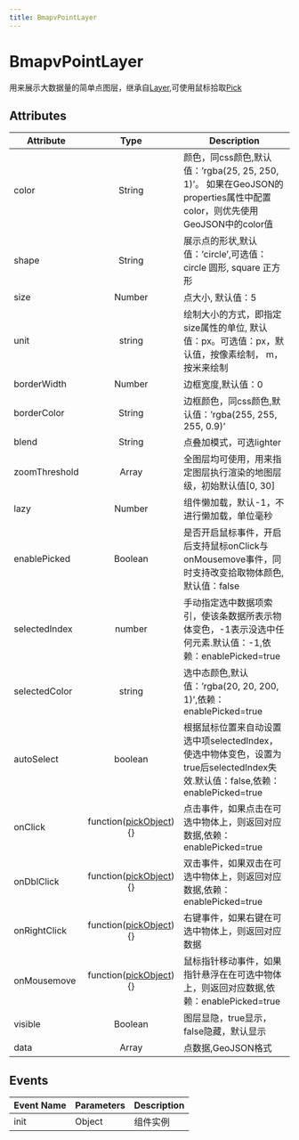 ```yaml
---
title: BmapvPointLayer
---
```


# BmapvPointLayer
用来展示大数据量的简单点图层，继承自[Layer](https://mapv.baidu.com/gl/docs/Layer.html),可使用鼠标拾取[Pick](https://mapv.baidu.com/gl/docs/Pick.html)

## Attributes

Attribute | Type | Description
---|:---:|---
color | String | 颜色，同css颜色,默认值：’rgba(25, 25, 250, 1)’。 如果在GeoJSON的properties属性中配置color，则优先使用GeoJSON中的color值
shape | String | 展示点的形状,默认值：’circle’,可选值：circle 圆形, square 正方形
size | Number | 点大小, 默认值：5
unit | string | 绘制大小的方式，即指定size属性的单位, 默认值：px。可选值：px，默认值，按像素绘制， m，按米来绘制
borderWidth | Number | 边框宽度,默认值：0
borderColor | String | 边框颜色，同css颜色,默认值：’rgba(255, 255, 255, 0.9)’
blend | String | 点叠加模式，可选lighter
zoomThreshold | Array | 全图层均可使用，用来指定图层执行渲染的地图层级，初始默认值[0, 30]
lazy | Number | 组件懒加载，默认-1，不进行懒加载，单位毫秒
enablePicked | Boolean | 是否开启鼠标事件，开启后支持鼠标onClick与onMousemove事件，同时支持改变拾取物体颜色,默认值：false
selectedIndex | number | 手动指定选中数据项索引，使该条数据所表示物体变色，-1表示没选中任何元素.默认值：-1,依赖：enablePicked=true
selectedColor | string | 选中态颜色,默认值：’rgba(20, 20, 200, 1)’,依赖：enablePicked=true
autoSelect | boolean | 根据鼠标位置来自动设置选中项selectedIndex，使选中物体变色，设置为true后selectedIndex失效.默认值：false,依赖：enablePicked=true
onClick | function([pickObject](#pickObject数据结构)){} | 点击事件，如果点击在可选中物体上，则返回对应数据,依赖：enablePicked=true
onDblClick | function([pickObject](#pickObject数据结构)){} | 双击事件，如果双击在可选中物体上，则返回对应数据,依赖：enablePicked=true
onRightClick | function([pickObject](#pickObject数据结构)){} | 右键事件，如果右键在可选中物体上，则返回对应数据
onMousemove | function([pickObject](#pickObject数据结构)){} | 鼠标指针移动事件，如果指针悬浮在在可选中物体上，则返回对应数据,依赖：enablePicked=true
visible | Boolean | 图层显隐，true显示，false隐藏，默认显示
data | Array  | 点数据,GeoJSON格式

## Events

Event Name | Parameters | Description
---|---|---|
init | Object | 组件实例
